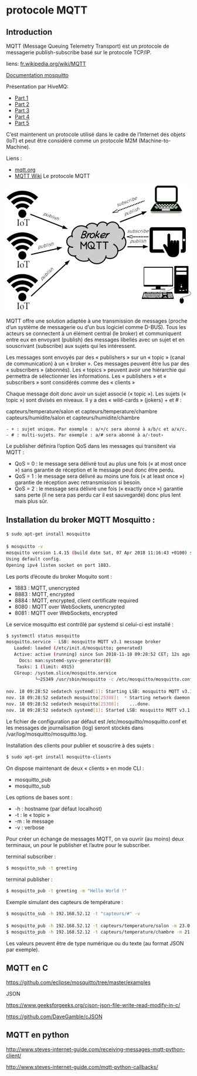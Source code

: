 # protocole MQTT

## Introduction

MQTT (Message Queuing Telemetry Transport) est un protocole de messagerie publish-subscribe basé sur le protocole TCP/IP. 

liens:
[fr.wikipedia.org/wiki/MQTT](https://fr.wikipedia.org/wiki/MQTT)

[Documentation mosquitto](https://mosquitto.org/documentation/)


Présentation par HiveMQ:

- [Part 1](https://www.hivemq.com/blog/mqtt-essentials-part-1-introducing-mqtt/)
- [Part 2](https://www.hivemq.com/blog/mqtt-essentials-part2-publish-subscribe/)
- [Part 3](https://www.hivemq.com/blog/mqtt-essentials-part-3-client-broker-connection-establishment/)
- [Part 4](https://www.hivemq.com/blog/mqtt-essentials-part-4-mqtt-publish-subscribe-unsubscribe/)
- [Part 5](https://www.hivemq.com/blog/mqtt-essentials-part-5-mqtt-topics-best-practices/)


C’est maintenent un protocole utilisé dans le cadre de l’Internet des objets (IoT) et peut être considéré comme un protocole M2M (Machine-to-Machine).

Liens :

- [mqtt.org](https://mqtt.org/)
- [MQTT Wiki](https://github.com/mqtt/mqtt.org/wiki)
    Le protocole MQTT

![principe MQTT](mqtt.png)

MQTT offre une solution adaptée à une transmission de messages (proche d’un système de messagerie ou d’un bus logiciel comme D-BUS). Tous les acteurs se connectent à un élément central (le broker) et communiquent entre eux en envoyant (publish) des messages libellés avec un sujet et en souscrivant (subscribe) aux sujets qui les intéressent.

Les messages sont envoyés par des « publishers » sur un « topic » (canal de communication) à un « broker ». Ces messages peuvent être lus par des « subscribers » (abonnés). Les « topics » peuvent avoir une hiérarchie qui permettra de sélectionner les informations. Les « publishers » et « subscribers » sont considérés comme des « clients » 

Chaque message doit donc avoir un sujet associé (« topic »). Les sujets (« topic ») sont divisés en niveaux. Il y a des « wild-cards » (jokers) + et # :

capteurs/temperature/salon et capteurs/temperature/chambre capteurs/humidite/salon et capteurs/humidite/chambre

```
- + : sujet unique. Par exemple : a/+/c sera abonné à a/b/c et a/x/c.
- # : multi-sujets. Par exemple : a/# sera abonné à a/‹tout›
```

Le publisher définira l’option QoS dans les messages qui transitent via MQTT :

- QoS = 0 : le message sera délivré tout au plus une fois (« at most once ») sans garantie de réception et le message peut donc être perdu.
- QoS = 1 : le message sera délivré au moins une fois (« at least once ») garantie de réception avec retransmission si besoin.
- QoS = 2 : le message sera délivré une fois (« exactly once ») garantie sans perte (il ne sera pas perdu car il est sauvegardé) donc plus lent mais plus sûr.


## Installation du broker MQTT Mosquitto :

```bash
$ sudo apt-get install mosquitto

$ mosquitto -v
mosquitto version 1.4.15 (build date Sat, 07 Apr 2018 11:16:43 +0100) starting
Using default config.
Opening ipv4 listen socket on port 1883.
```

Les ports d’écoute du broker Moquito sont :
- 1883 : MQTT, unencrypted
- 8883 : MQTT, encrypted
- 8884 : MQTT, encrypted, client certificate required
- 8080 : MQTT over WebSockets, unencrypted
- 8081 : MQTT over WebSockets, encrypted

Le service mosquitto est contrôlé par systemd si celui-ci est installé :

```bash
$ systemctl status mosquitto
mosquitto.service - LSB: mosquitto MQTT v3.1 message broker
   Loaded: loaded (/etc/init.d/mosquitto; generated)
   Active: active (running) since Sun 2018-11-18 09:28:52 CET; 12s ago
     Docs: man:systemd-sysv-generator(8)
    Tasks: 1 (limit: 4915)
   CGroup: /system.slice/mosquitto.service
           └─25349 /usr/sbin/mosquitto -c /etc/mosquitto/mosquitto.conf

nov. 18 09:28:52 sedatech systemd[1]: Starting LSB: mosquitto MQTT v3.1 message broker...
nov. 18 09:28:52 sedatech mosquitto[25308]:  * Starting network daemon: mosquitto
nov. 18 09:28:52 sedatech mosquitto[25308]:    ...done.
nov. 18 09:28:52 sedatech systemd[1]: Started LSB: mosquitto MQTT v3.1 message broker.
```

Le fichier de configuration par défaut est /etc/mosquitto/mosquitto.conf et les messages de journalisation (log) seront stockés dans /var/log/mosquitto/mosquitto.log.

Installation des clients pour publier et souscrire à des sujets :
```bash
$ sudo apt-get install mosquitto-clients
```

On dispose maintenant de deux « clients » en mode CLI :
- mosquitto_pub
- mosquitto_sub

Les options de bases sont :
- -h : hostname (par défaut localhost)
- -t : le « topic »
- -m : le message
- -v : verbose

Pour créer un échange de messages MQTT, on va ouvrir (au moins) deux terminaux, un pour le publisher et l’autre pour le subscriber.

terminal subscriber :
```bash
$ mosquitto_sub -t greeting
```

terminal publisher :
```bash
$ mosquitto_pub -t greeting -m "Hello World !"
```

Exemple simulant des capteurs de température :
```bash
$ mosquitto_sub -h 192.168.52.12 -t "capteurs/#" -v

$ mosquitto_pub -h 192.168.52.12 -t capteurs/temperature/salon -m 23.0
$ mosquitto_pub -h 192.168.52.12 -t capteurs/temperature/chambre -m 21.0
```

Les valeurs peuvent être de type numérique ou du texte (au format JSON par exemple).

## MQTT en C

https://github.com/eclipse/mosquitto/tree/master/examples


JSON 

https://www.geeksforgeeks.org/cjson-json-file-write-read-modify-in-c/

https://github.com/DaveGamble/cJSON


## MQTT en python

http://www.steves-internet-guide.com/receiving-messages-mqtt-python-client/

http://www.steves-internet-guide.com/mqtt-python-callbacks/
